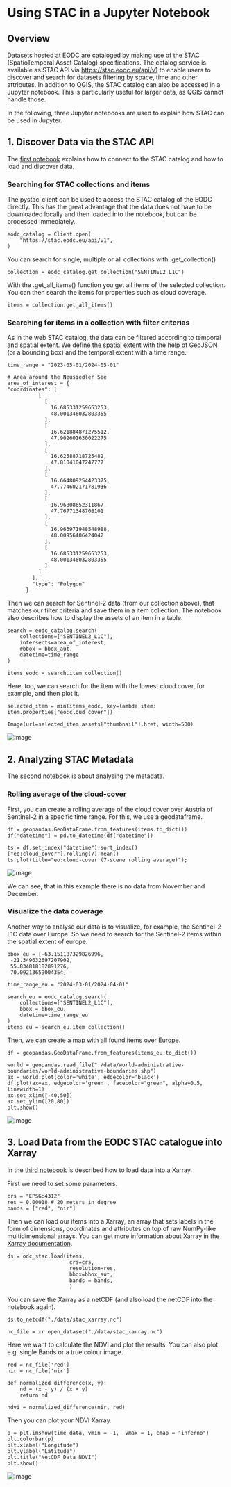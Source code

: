 # Using STAC in a Jupyter Notebook

## Overview 
Datasets hosted at EODC are cataloged by making use of the STAC (SpatioTemporal Asset Catalog) specifications. The catalog service is available as STAC API via https://stac.eodc.eu/api/v1 to enable users to discover and search for datasets filtering by space, time and other attributes. In addition to QGIS, the STAC catalog can also be accessed in a Jupyter notebook. This is particularly useful for larger data, as QGIS cannot handle those.

In the following, three Jupyter notebooks are used to explain how STAC can be used in Jupyter.

## 1. Discover Data via the STAC API

The [first notebook](https://github.com/eodcgmbh/eodc-examples/blob/main/demos/python-stac_DataDiscovery.ipynb) explains how to connect to the STAC catalog and how to load and discover data.

### Searching for STAC collections and items
The pystac_client can be used to access the STAC catalog of the EODC directly. This has the great advantage that the data does not have to be downloaded locally and then loaded into the notebook, but can be processed immediately.

```
eodc_catalog = Client.open(
    "https://stac.eodc.eu/api/v1",
)
```

You can search for single, multiple or all collections with .get_collection()

```
collection = eodc_catalog.get_collection("SENTINEL2_L1C")
```

With the .get_all_items() function you get all items of the selected collection. You can then search the items for properties such as cloud coverage.

```
items = collection.get_all_items()
```

### Searching for items in a collection with filter criterias

As in the web STAC catalog, the data can be filtered according to temporal and spatial extent. We define the spatial extent with the help of GeoJSON (or a bounding box) and the temporal extent with a time range.

```
time_range = "2023-05-01/2024-05-01"

# Area around the Neusiedler See
area_of_interest = {
"coordinates": [
          [
            [
              16.685331259653253,
              48.001346032803355
            ],
            [
              16.621884871275512,
              47.902601630022275
            ],
            [
              16.62588718725482,
              47.81041047247777
            ],
            [
              16.664809254423375,
              47.774602171781936
            ],
            [
              16.96808652311867,
              47.76771348708101
            ],
            [
              16.963971948548988,
              48.00956486424042
            ],
            [
              16.685331259653253,
              48.001346032803355
            ]
          ]
        ],
        "type": "Polygon"
      }

```

Then we can search for Sentinel-2 data (from our collection above), that matches our filter criteria and save them in a item collection. The notebook also describes how to display the assets of an item in a table.

```
search = eodc_catalog.search(
    collections=["SENTINEL2_L1C"],
    intersects=area_of_interest,
    #bbox = bbox_aut,
    datetime=time_range
)

items_eodc = search.item_collection()
```

Here, too, we can search for the item with the lowest cloud cover, for example, and then plot it.

```
selected_item = min(items_eodc, key=lambda item: item.properties["eo:cloud_cover"])

Image(url=selected_item.assets["thumbnail"].href, width=500)
```

![image](./lb_imgs/STAC_Thumbnail.png)



## 2. Analyzing STAC Metadata

The [second notebook](https://github.com/eodcgmbh/eodc-examples/blob/main/demos/python-stac_AnalyzingMetadata.ipynb) is about analysing the metadata.

### Rolling average of the cloud-cover

First, you can create a rolling average of the cloud cover over Austria of Sentinel-2 in a specific time range. For this, we use a geodataframe.

```
df = geopandas.GeoDataFrame.from_features(items.to_dict())
df["datetime"] = pd.to_datetime(df["datetime"])

ts = df.set_index("datetime").sort_index()["eo:cloud_cover"].rolling(7).mean()
ts.plot(title="eo:cloud-cover (7-scene rolling average)");
```

![image](./lb_imgs/STAC_cc.png)

We can see, that in this example there is no data from November and December.


### Visualize the data coverage

Another way to analyse our data is to visualize, for example, the Sentinel-2 L1C data over Europe. So we need to search for the Sentinel-2 items within the spatial extent of europe.

```
bbox_eu = [-63.151187329826996,
 -21.349632697207902,
 55.834818182891276,
 70.09213659004354]

time_range_eu = "2024-03-01/2024-04-01"

search_eu = eodc_catalog.search(
    collections=["SENTINEL2_L1C"],
    bbox = bbox_eu,
    datetime=time_range_eu
)
items_eu = search_eu.item_collection()
```

Then, we can create a map with all found items over Europe.

```
df = geopandas.GeoDataFrame.from_features(items_eu.to_dict())

world = geopandas.read_file("./data/world-administrative-boundaries/world-administrative-boundaries.shp")
ax = world.plot(color='white', edgecolor='black')
df.plot(ax=ax, edgecolor='green', facecolor="green", alpha=0.5, linewidth=1)
ax.set_xlim([-40,50])
ax.set_ylim([20,80])
plt.show()
```

![image](./lb_imgs/STAC_EU.png)


## 3. Load Data from the EODC STAC catalogue into Xarray

In the [third notebook](https://github.com/eodcgmbh/eodc-examples/blob/main/demos/python-stac_LoadDataXarray.ipynb) is described how to load data into a Xarray.

First we need to set some parameters. 

```
crs = "EPSG:4312"
res = 0.00018 # 20 meters in degree 
bands = ["red", "nir"]
```

Then we can load our items into a Xarray, an array that sets labels in the form of dimensions, coordinates and attributes on top of raw NumPy-like multidimensional arrays.
You can get more information about Xarray in the [Xarray documentation](https://docs.xarray.dev/en/stable/index.html).

```
ds = odc_stac.load(items,
                    crs=crs,
                    resolution=res,
                    bbox=bbox_aut,
                    bands = bands,
                    )
```

You can save the Xarray as a netCDF (and also load the netCDF into the notebook again).

```
ds.to_netcdf("./data/stac_xarray.nc")
```

```
nc_file = xr.open_dataset("./data/stac_xarray.nc")
```

Here we want to calculate the NDVI and plot the results. You can also plot e.g. single Bands or a true colour image.

```
red = nc_file['red']
nir = nc_file['nir']

def normalized_difference(x, y):
    nd = (x - y) / (x + y)
    return nd

ndvi = normalized_difference(nir, red)
```

Then you can plot your NDVI Xarray.
```
p = plt.imshow(time_data, vmin = -1,  vmax = 1, cmap = "inferno")
plt.colorbar(p)
plt.xlabel("Longitude")
plt.ylabel("Latitude")
plt.title("NetCDF Data NDVI")
plt.show()
```

![image](./lb_imgs/STAC_XarrayPlot.png)
